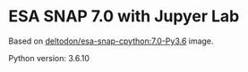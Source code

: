 # ESA SNAP 7.0 with Jupyer Lab

Based on [deltodon/esa-snap-cpython:7.0-Py3.6](https://hub.docker.com/r/deltodon/esa-snap-cpython) image.  

Python version: 3.6.10

